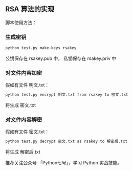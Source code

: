 ## RSA 算法的实现

脚本使用方法：

### 生成密钥

```sh
python test.py make-keys rsakey
```
公钥保存在 rsakey.pub 中， 私钥保存在 rsakey.priv 中


### 对文件内容加密 

假如有文件 明文.txt：

```sh
python test.py encrypt 明文.txt from rsakey to 密文.txt
```

将生成 密文.txt

### 对文件内容解密 

假如有文件 密文.txt：

```sh
python test.py decrypt 密文.txt as rsakey to 解密后.txt
```

将生成 解密后.txt


推荐关注公众号 「Python七号」，学习 Python 实战技能。
